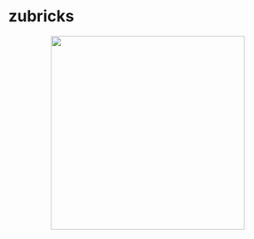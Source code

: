 # zubricks

<p align="center">
  <a href="https://payloadcms.com">
    <picture>
      <source media="(prefers-color-scheme:dark)" srcset="https://raw.githubusercontent.com/payloadcms/payload/master/src/admin/assets/images/payload-logo-light.svg">
      <img src="https://raw.githubusercontent.com/payloadcms/payload/master/src/admin/assets/images/payload-logo-dark.svg" width="350" style="visibility:visible;max-width:100%;">
    </picture>
  </a>
</p>